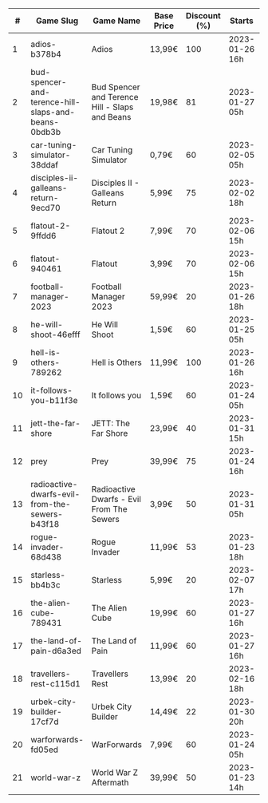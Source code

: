 |#|Game Slug|Game Name|Base Price|Discount (%)|Starts|Ends|
|---|---|---|---|---|---|---|
|1|adios-b378b4|Adios|13,99€|100|2023-01-26 16h|2023-02-02 16h|
|2|bud-spencer-and-terence-hill-slaps-and-beans-0bdb3b|Bud Spencer and Terence Hill - Slaps and Beans|19,98€|81|2023-01-27 05h|2023-02-12 05h|
|3|car-tuning-simulator-38ddaf|Car Tuning Simulator|0,79€|60|2023-02-05 05h|2023-02-24 05h|
|4|disciples-ii-galleans-return-9ecd70|Disciples II - Galleans Return|5,99€|75|2023-02-02 18h|2023-02-16 18h|
|5|flatout-2-9ffdd6|Flatout 2|7,99€|70|2023-02-06 15h|2023-02-20 15h|
|6|flatout-940461|Flatout|3,99€|70|2023-02-06 15h|2023-02-20 15h|
|7|football-manager-2023|Football Manager 2023|59,99€|20|2023-01-26 18h|2023-02-02 18h|
|8|he-will-shoot-46efff|He Will Shoot|1,59€|60|2023-01-25 05h|2023-02-08 05h|
|9|hell-is-others-789262|Hell is Others|11,99€|100|2023-01-26 16h|2023-02-02 16h|
|10|it-follows-you-b11f3e|It follows you|1,59€|60|2023-01-24 05h|2023-02-08 05h|
|11|jett-the-far-shore|JETT: The Far Shore|23,99€|40|2023-01-31 15h|2023-02-14 15h|
|12|prey|Prey|39,99€|75|2023-01-24 16h|2023-01-31 16h|
|13|radioactive-dwarfs-evil-from-the-sewers-b43f18|Radioactive Dwarfs - Evil From The Sewers|3,99€|50|2023-01-31 05h|2023-02-07 05h|
|14|rogue-invader-68d438|Rogue Invader|11,99€|53|2023-01-23 18h|2023-02-14 18h|
|15|starless-bb4b3c|Starless|5,99€|20|2023-02-07 17h|2023-02-14 17h|
|16|the-alien-cube-789431|The Alien Cube|19,99€|60|2023-01-27 16h|2023-01-29 16h|
|17|the-land-of-pain-d6a3ed|The Land of Pain|11,99€|60|2023-01-27 16h|2023-01-29 16h|
|18|travellers-rest-c115d1|Travellers Rest|13,99€|20|2023-02-16 18h|2023-02-27 18h|
|19|urbek-city-builder-17cf7d|Urbek City Builder|14,49€|22|2023-01-30 20h|2023-02-13 20h|
|20|warforwards-fd05ed|WarForwards|7,99€|60|2023-01-24 05h|2023-01-31 05h|
|21|world-war-z|World War Z Aftermath|39,99€|50|2023-01-23 14h|2023-01-30 01h|

